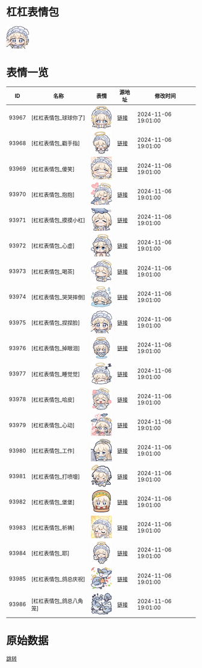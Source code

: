 # 杠杠表情包

<img src="./cover.png" height="60" alt="cover" />

# 表情一览

|ID|名称|表情|源地址|修改时间|
|----|----|----|----|----|
|93967|[杠杠表情包_球球你了]|<img src="./pic/093967_%5B杠杠表情包_球球你了%5D.png" height="60" alt="球球你了"/>|[链接](https://i0.hdslb.com/bfs/garb/b7f21cde0b030bf11129a0c9a44dea298af59d65.png)|2024-11-06 19:01:00|
|93968|[杠杠表情包_戳手指]|<img src="./pic/093968_%5B杠杠表情包_戳手指%5D.png" height="60" alt="戳手指"/>|[链接](https://i0.hdslb.com/bfs/garb/f3e71c31c36302dc0ef78bd7c419374c4f1fdf48.png)|2024-11-06 19:01:00|
|93969|[杠杠表情包_傻笑]|<img src="./pic/093969_%5B杠杠表情包_傻笑%5D.png" height="60" alt="傻笑"/>|[链接](https://i0.hdslb.com/bfs/garb/63aff44cd990b619068639e7ee67f6d042f2c385.png)|2024-11-06 19:01:00|
|93970|[杠杠表情包_抱抱]|<img src="./pic/093970_%5B杠杠表情包_抱抱%5D.png" height="60" alt="抱抱"/>|[链接](https://i0.hdslb.com/bfs/garb/dcb2baaa8ff32bfa6418752f5809216bee6cc3ce.png)|2024-11-06 19:01:00|
|93971|[杠杠表情包_摸摸小杠]|<img src="./pic/093971_%5B杠杠表情包_摸摸小杠%5D.png" height="60" alt="摸摸小杠"/>|[链接](https://i0.hdslb.com/bfs/garb/9529b4b8513274d6ba2ddd1c7b42dee2a8ab96ac.png)|2024-11-06 19:01:00|
|93972|[杠杠表情包_心虚]|<img src="./pic/093972_%5B杠杠表情包_心虚%5D.png" height="60" alt="心虚"/>|[链接](https://i0.hdslb.com/bfs/garb/b2d093eca4e97820bafa39de46d7e586ade5e8a1.png)|2024-11-06 19:01:00|
|93973|[杠杠表情包_喝茶]|<img src="./pic/093973_%5B杠杠表情包_喝茶%5D.png" height="60" alt="喝茶"/>|[链接](https://i0.hdslb.com/bfs/garb/a89b0daf532589f5f43e7d28c04dc1d928746c04.png)|2024-11-06 19:01:00|
|93974|[杠杠表情包_哭哭摔倒]|<img src="./pic/093974_%5B杠杠表情包_哭哭摔倒%5D.png" height="60" alt="哭哭摔倒"/>|[链接](https://i0.hdslb.com/bfs/garb/1aeea68624e75e22b30775c9cee1ccaa86461094.png)|2024-11-06 19:01:00|
|93975|[杠杠表情包_捏捏脸]|<img src="./pic/093975_%5B杠杠表情包_捏捏脸%5D.png" height="60" alt="捏捏脸"/>|[链接](https://i0.hdslb.com/bfs/garb/9bcc52d6fcd32ff9f4b80592f97a69812217ef77.png)|2024-11-06 19:01:00|
|93976|[杠杠表情包_掉眼泪]|<img src="./pic/093976_%5B杠杠表情包_掉眼泪%5D.png" height="60" alt="掉眼泪"/>|[链接](https://i0.hdslb.com/bfs/garb/56f970fbd5c781d84cc5a71a137fd29db643a9bc.png)|2024-11-06 19:01:00|
|93977|[杠杠表情包_睡觉觉]|<img src="./pic/093977_%5B杠杠表情包_睡觉觉%5D.png" height="60" alt="睡觉觉"/>|[链接](https://i0.hdslb.com/bfs/garb/aee5e323de1356ef482ce0105442141d12d7dee3.png)|2024-11-06 19:01:00|
|93978|[杠杠表情包_哈皮]|<img src="./pic/093978_%5B杠杠表情包_哈皮%5D.png" height="60" alt="哈皮"/>|[链接](https://i0.hdslb.com/bfs/garb/49a3d21de059866d36828b36d4673e7a89f4096f.png)|2024-11-06 19:01:00|
|93979|[杠杠表情包_心动]|<img src="./pic/093979_%5B杠杠表情包_心动%5D.png" height="60" alt="心动"/>|[链接](https://i0.hdslb.com/bfs/garb/eab4f4413a6fd8af10a9d1439a590d0399c56e21.png)|2024-11-06 19:01:00|
|93980|[杠杠表情包_工作]|<img src="./pic/093980_%5B杠杠表情包_工作%5D.png" height="60" alt="工作"/>|[链接](https://i0.hdslb.com/bfs/garb/d1ce323d251c6d9b9f1124f04dc567214a115546.png)|2024-11-06 19:01:00|
|93981|[杠杠表情包_打喷嚏]|<img src="./pic/093981_%5B杠杠表情包_打喷嚏%5D.png" height="60" alt="打喷嚏"/>|[链接](https://i0.hdslb.com/bfs/garb/f85acdcab5ae7a1390a227958715c73a313644e2.png)|2024-11-06 19:01:00|
|93982|[杠杠表情包_堡堡]|<img src="./pic/093982_%5B杠杠表情包_堡堡%5D.png" height="60" alt="堡堡"/>|[链接](https://i0.hdslb.com/bfs/garb/d77a0720bebfa4315e967c08495079abe6a49f29.png)|2024-11-06 19:01:00|
|93983|[杠杠表情包_祈祷]|<img src="./pic/093983_%5B杠杠表情包_祈祷%5D.png" height="60" alt="祈祷"/>|[链接](https://i0.hdslb.com/bfs/garb/cc6f5e114984da6eacb063de9aa700832f757f80.png)|2024-11-06 19:01:00|
|93984|[杠杠表情包_耶]|<img src="./pic/093984_%5B杠杠表情包_耶%5D.png" height="60" alt="耶"/>|[链接](https://i0.hdslb.com/bfs/garb/dcbb936d00b64dbb43f4fa13854a2e07a566d7f1.png)|2024-11-06 19:01:00|
|93985|[杠杠表情包_鸽总庆祝]|<img src="./pic/093985_%5B杠杠表情包_鸽总庆祝%5D.png" height="60" alt="鸽总庆祝"/>|[链接](https://i0.hdslb.com/bfs/garb/3260487ec3edbc94af61d4d717811a5ee020950f.png)|2024-11-06 19:01:00|
|93986|[杠杠表情包_鸽总八角笼]|<img src="./pic/093986_%5B杠杠表情包_鸽总八角笼%5D.png" height="60" alt="鸽总八角笼"/>|[链接](https://i0.hdslb.com/bfs/garb/983d885533776f26bd61f2c56c1fa3c2df714c97.png)|2024-11-06 19:01:00|

# 原始数据

[跳转](./raw.json)

